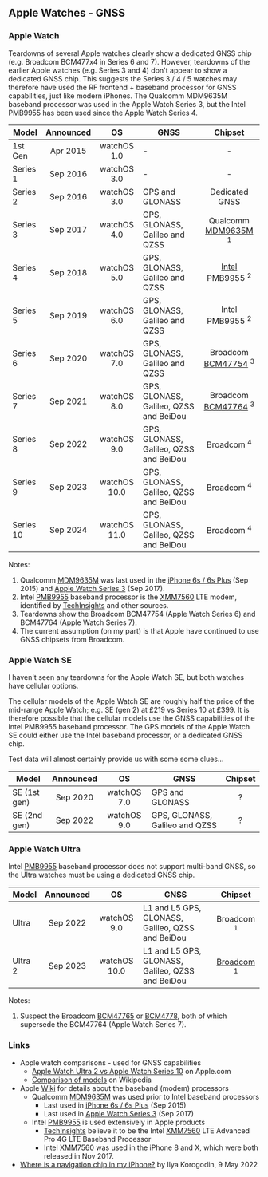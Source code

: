 ## Apple Watches - GNSS

### Apple Watch

Teardowns of several Apple watches clearly show a dedicated GNSS chip (e.g. Broadcom BCM477x4 in Series 6 and 7). However, teardowns of the earlier Apple watches (e.g. Series 3 and 4) don't appear to show a dedicated GNSS chip. This suggests the Series 3 / 4 / 5 watches may therefore have used the RF frontend + baseband processor for GNSS capabilities, just like modern iPhones. The Qualcomm MDM9635M baseband processor was used in the Apple Watch Series 3, but the Intel PMB9955 has been used since the Apple Watch Series 4.

| Model     | Announced | OS           | GNSS                                   | Chipset |
| ------------ | :------: | :---------: | ------------------------------ | :-----: |
| 1st Gen   | Apr 2015 | watchOS 1.0  | -                                      | - |
| Series 1  | Sep 2016 | watchOS 3.0  | -                                      | - |
| Series 2  | Sep 2016 | watchOS 3.0  | GPS and GLONASS                        | Dedicated GNSS |
| Series 3  | Sep 2017 | watchOS 4.0  | GPS, GLONASS, Galileo and QZSS         | Qualcomm [MDM9635M](https://www.techinsights.com/blog/apple-watch-series-3-teardown) <sup>1</sup> |
| Series 4  | Sep 2018 | watchOS 5.0  | GPS, GLONASS, Galileo and QZSS         | [Intel](https://electronics360.globalspec.com/article/13473/teardown-apple-watch-series-4) PMB9955 <sup>2</sup> |
| Series 5  | Sep 2019 | watchOS 6.0  | GPS, GLONASS, Galileo and QZSS         | Intel PMB9955 <sup>2</sup> |
| Series 6  | Sep 2020 | watchOS 7.0  | GPS, GLONASS, Galileo and QZSS         | Broadcom [BCM47754](https://www.reverse-costing.com/teardown-notes/apple-watch-series-6-evolution/) <sup>3</sup> |
| Series 7  | Sep 2021 | watchOS 8.0  | GPS, GLONASS, Galileo, QZSS and BeiDou | Broadcom [BCM47764](https://iphonewired.com/news/268068/) <sup>3</sup> |
| Series 8  | Sep 2022 | watchOS 9.0  | GPS, GLONASS, Galileo, QZSS and BeiDou | Broadcom <sup>4</sup> |
| Series 9  | Sep 2023 | watchOS 10.0 | GPS, GLONASS, Galileo, QZSS and BeiDou | Broadcom <sup>4</sup> |
| Series 10 | Sep 2024 | watchOS 11.0 | GPS, GLONASS, Galileo, QZSS and BeiDou | Broadcom <sup>4</sup> |

Notes:

1. Qualcomm [MDM9635M](https://theapplewiki.com/wiki/MDM9635) was last used in the [iPhone 6s / 6s Plus](https://www.techinsights.com/blog/apple-iphone-6s-teardown) (Sep 2015) and [Apple Watch Series 3](https://www.techinsights.com/blog/apple-watch-series-3-teardown) (Sep 2017).
2. Intel [PMB9955](https://theapplewiki.com/wiki/PMB9955) baseband processor is the [XMM7560](https://www.intel.com/content/www/us/en/products/docs/wireless-products/mobile-communications/xmm-7560-brief.html) LTE modem, identified by [TechInsights](https://www.techinsights.com/blog/apple-iphone-xs-max-teardown) and other sources.
3. Teardowns show the Broadcom BCM47754 (Apple Watch Series 6) and BCM47764 (Apple Watch Series 7).
4. The current assumption (on my part) is that Apple have continued to use GNSS chipsets from Broadcom.



### Apple Watch SE

I haven't seen any teardowns for the Apple Watch SE, but both watches have cellular options.

The cellular models of the Apple Watch SE are roughly half the price of the mid-range Apple Watch; e.g. SE (gen 2) at £219 vs Series 10 at £399. It is therefore possible that the cellular models use the GNSS capabilities of the Intel PMB9955 baseband processor. The GPS models of the Apple Watch SE could either use the Intel baseband processor, or a dedicated GNSS chip.

Test data will almost certainly provide us with some some clues...

| Model        | Announced |     OS      | GNSS                           | Chipset |
| ------------ | :-------: | :---------: | ------------------------------ | :-----: |
| SE (1st gen) | Sep 2020  | watchOS 7.0 | GPS and GLONASS                |    ?    |
| SE (2nd gen) | Sep 2022  | watchOS 9.0 | GPS, GLONASS, Galileo and QZSS |    ?    |



### Apple Watch Ultra

Intel [PMB9955](https://theapplewiki.com/wiki/PMB9955) baseband processor does not support multi-band GNSS, so the Ultra watches must be using a dedicated GNSS chip.

| Model   | Announced | OS           | GNSS                                             | Chipset |
| ------------ | :------: | :---------: | ------------------------------ | :-----: |
| Ultra   | Sep 2022 | watchOS 9.0  | L1 and L5 GPS, GLONASS, Galileo, QZSS and BeiDou | Broadcom <sup>1</sup> |
| Ultra 2 | Sep 2023 | watchOS 10.0 | L1 and L5 GPS, GLONASS, Galileo, QZSS and BeiDou | [Broadcom](https://electronics360.globalspec.com/article/19799/techinsights-teardown-apple-watch-second-generation) <sup>1</sup> |

Notes:

1. Suspect the Broadcom [BCM47765](https://www.broadcom.com/products/wireless/gnss-gps-socs/bcm47765) or [BCM4778](https://www.broadcom.com/products/wireless/gnss-gps-socs/bcm4778), both of which supersede the BCM47764 (Apple Watch Series 7).



### Links

- Apple watch comparisons - used for GNSS capabilities
  - [Apple Watch Ultra 2 vs Apple Watch Series 10](https://www.apple.com/uk/watch/compare/?modelList=watch-ultra-2,watch-series-10) on Apple.com
  - [Comparison of models](https://en.wikipedia.org/wiki/Apple_Watch#Comparison_of_models) on Wikipedia
- Apple [Wiki](https://theapplewiki.com/wiki/Baseband_Device) for details about the baseband (modem) processors
  - Qualcomm [MDM9635M](https://theapplewiki.com/wiki/MDM9635) was used prior to Intel baseband processors
    - Last used in [iPhone 6s / 6s Plus](https://www.techinsights.com/blog/apple-iphone-6s-teardown) (Sep 2015)
    - Last used in [Apple Watch Series 3](https://www.techinsights.com/blog/apple-watch-series-3-teardown) (Sep 2017)
  - Intel [PMB9955](https://theapplewiki.com/wiki/PMB9955) is used extensively in Apple products
    - [TechInsights](https://www.techinsights.com/blog/apple-iphone-xs-max-teardown) believe it to be the Intel [XMM7560](https://www.intel.com/content/www/us/en/products/docs/wireless-products/mobile-communications/xmm-7560-brief.html) LTE Advanced Pro 4G LTE Baseband Processor
    - Intel [XMM7560](https://www.intel.com/content/www/us/en/products/docs/wireless-products/mobile-communications/xmm-7560-brief.html) was used in the iPhone 8 and X, which were both released in Nov 2017.
- [Where is a navigation chip in my iPhone?](https://medium.com/@ilyakorogodin/where-is-a-navigation-chip-in-my-iphone-92ab55a61863) by Ilya Korogodin, 9 May 2022

